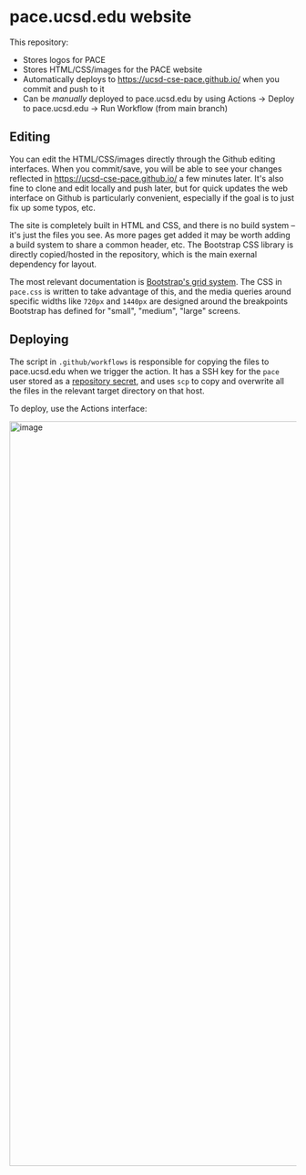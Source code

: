 # pace.ucsd.edu website

This repository:

- Stores logos for PACE
- Stores HTML/CSS/images for the PACE website
- Automatically deploys to https://ucsd-cse-pace.github.io/ when you commit and push to it
- Can be *manually* deployed to pace.ucsd.edu by using Actions -> Deploy to pace.ucsd.edu -> Run Workflow (from main branch)

## Editing

You can edit the HTML/CSS/images directly through the Github editing interfaces.
When you commit/save, you will be able to see your changes reflected in https://ucsd-cse-pace.github.io/ a few minutes later.
It's also fine to clone and edit locally and push later, but for quick updates the web interface on Github is particularly convenient,
especially if the goal is to just fix up some typos, etc.

The site is completely built in HTML and CSS, and there is no build system – it's just the files you see.
As more pages get added it may be worth adding a build system to share a common header, etc.
The Bootstrap CSS library is directly copied/hosted in the repository, which is the main exernal dependency for layout.

The most relevant documentation is [Bootstrap's grid system](https://getbootstrap.com/docs/4.0/layout/grid/).
The CSS in `pace.css` is written to take advantage of this, and the media queries around specific widths like `720px` and `1440px` are designed
around the breakpoints Bootstrap has defined for "small", "medium", "large" screens.

## Deploying

The script in `.github/workflows` is responsible for copying the files to pace.ucsd.edu when we trigger the action.
It has a SSH key for the `pace` user stored as a [repository secret](https://docs.github.com/en/actions/security-guides/encrypted-secrets), and uses `scp`
to copy and overwrite all the files in the relevant target directory on that host.

To deploy, use the Actions interface:

<img width="1305" alt="image" src="https://user-images.githubusercontent.com/119891/184945789-bd2e4cd1-c5e6-425e-9cb9-63f65e88df32.png">
